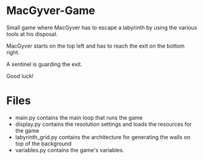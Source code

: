 # MacGyver-Game
Small game where MacGyver has to escape a labyrinth by using the various tools at his disposal.

MacGyver starts on the top left and has to reach the exit on the bottom right.

A sentinel is guarding the exit.

Good luck!

# Files
- main.py contains the main loop that runs the game
- display.py contains the resolution settings and loads the resources for the game
- labyrinth_grid.py contains the architecture for generating the walls on top of the background
- variables.py contains the game's variables.

